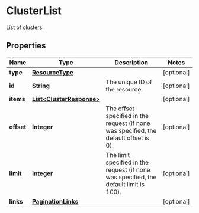 

# ClusterList

List of clusters.
## Properties

| Name | Type | Description | Notes |
| ------------ | ------------- | ------------- | ------------- |
| **type** | [**ResourceType**](ResourceType.md) |  |  [optional] |
| **id** | **String** | The unique ID of the resource. |  [optional] |
| **items** | [**List&lt;ClusterResponse&gt;**](ClusterResponse.md) |  |  [optional] |
| **offset** | **Integer** | The offset specified in the request (if none was specified, the default offset is 0).  |  [optional] |
| **limit** | **Integer** | The limit specified in the request (if none was specified, the default limit is 100).  |  [optional] |
| **links** | [**PaginationLinks**](PaginationLinks.md) |  |  [optional] |


